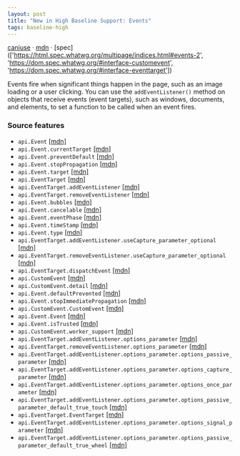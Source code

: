 ```yaml
---
layout: post
title: "New in High Baseline Support: Events"
tags: baseline-high
---
```


[caniuse](https://caniuse.com/?search=events) · [mdn](https://developer.mozilla.org/en-US/search?q=Events) · [spec](['https://html.spec.whatwg.org/multipage/indices.html#events-2', 'https://dom.spec.whatwg.org/#interface-customevent', 'https://dom.spec.whatwg.org/#interface-eventtarget'])

Events fire when significant things happen in the page, such as an image loading or a user clicking. You can use the `addEventListener()` method on objects that receive events (event targets), such as windows, documents, and elements, to set a function to be called when an event fires.

### Source features

- ``api.Event`` [[mdn]](https://developer.mozilla.org/en-US/search?q=api.Event)
- ``api.Event.currentTarget`` [[mdn]](https://developer.mozilla.org/en-US/search?q=api.Event.currentTarget)
- ``api.Event.preventDefault`` [[mdn]](https://developer.mozilla.org/en-US/search?q=api.Event.preventDefault)
- ``api.Event.stopPropagation`` [[mdn]](https://developer.mozilla.org/en-US/search?q=api.Event.stopPropagation)
- ``api.Event.target`` [[mdn]](https://developer.mozilla.org/en-US/search?q=api.Event.target)
- ``api.EventTarget`` [[mdn]](https://developer.mozilla.org/en-US/search?q=api.EventTarget)
- ``api.EventTarget.addEventListener`` [[mdn]](https://developer.mozilla.org/en-US/search?q=api.EventTarget.addEventListener)
- ``api.EventTarget.removeEventListener`` [[mdn]](https://developer.mozilla.org/en-US/search?q=api.EventTarget.removeEventListener)
- ``api.Event.bubbles`` [[mdn]](https://developer.mozilla.org/en-US/search?q=api.Event.bubbles)
- ``api.Event.cancelable`` [[mdn]](https://developer.mozilla.org/en-US/search?q=api.Event.cancelable)
- ``api.Event.eventPhase`` [[mdn]](https://developer.mozilla.org/en-US/search?q=api.Event.eventPhase)
- ``api.Event.timeStamp`` [[mdn]](https://developer.mozilla.org/en-US/search?q=api.Event.timeStamp)
- ``api.Event.type`` [[mdn]](https://developer.mozilla.org/en-US/search?q=api.Event.type)
- ``api.EventTarget.addEventListener.useCapture_parameter_optional`` [[mdn]](https://developer.mozilla.org/en-US/search?q=api.EventTarget.addEventListener.useCapture_parameter_optional)
- ``api.EventTarget.removeEventListener.useCapture_parameter_optional`` [[mdn]](https://developer.mozilla.org/en-US/search?q=api.EventTarget.removeEventListener.useCapture_parameter_optional)
- ``api.EventTarget.dispatchEvent`` [[mdn]](https://developer.mozilla.org/en-US/search?q=api.EventTarget.dispatchEvent)
- ``api.CustomEvent`` [[mdn]](https://developer.mozilla.org/en-US/search?q=api.CustomEvent)
- ``api.CustomEvent.detail`` [[mdn]](https://developer.mozilla.org/en-US/search?q=api.CustomEvent.detail)
- ``api.Event.defaultPrevented`` [[mdn]](https://developer.mozilla.org/en-US/search?q=api.Event.defaultPrevented)
- ``api.Event.stopImmediatePropagation`` [[mdn]](https://developer.mozilla.org/en-US/search?q=api.Event.stopImmediatePropagation)
- ``api.CustomEvent.CustomEvent`` [[mdn]](https://developer.mozilla.org/en-US/search?q=api.CustomEvent.CustomEvent)
- ``api.Event.Event`` [[mdn]](https://developer.mozilla.org/en-US/search?q=api.Event.Event)
- ``api.Event.isTrusted`` [[mdn]](https://developer.mozilla.org/en-US/search?q=api.Event.isTrusted)
- ``api.CustomEvent.worker_support`` [[mdn]](https://developer.mozilla.org/en-US/search?q=api.CustomEvent.worker_support)
- ``api.EventTarget.addEventListener.options_parameter`` [[mdn]](https://developer.mozilla.org/en-US/search?q=api.EventTarget.addEventListener.options_parameter)
- ``api.EventTarget.removeEventListener.options_parameter`` [[mdn]](https://developer.mozilla.org/en-US/search?q=api.EventTarget.removeEventListener.options_parameter)
- ``api.EventTarget.addEventListener.options_parameter.options_passive_parameter`` [[mdn]](https://developer.mozilla.org/en-US/search?q=api.EventTarget.addEventListener.options_parameter.options_passive_parameter)
- ``api.EventTarget.addEventListener.options_parameter.options_capture_parameter`` [[mdn]](https://developer.mozilla.org/en-US/search?q=api.EventTarget.addEventListener.options_parameter.options_capture_parameter)
- ``api.EventTarget.addEventListener.options_parameter.options_once_parameter`` [[mdn]](https://developer.mozilla.org/en-US/search?q=api.EventTarget.addEventListener.options_parameter.options_once_parameter)
- ``api.EventTarget.addEventListener.options_parameter.options_passive_parameter_default_true_touch`` [[mdn]](https://developer.mozilla.org/en-US/search?q=api.EventTarget.addEventListener.options_parameter.options_passive_parameter_default_true_touch)
- ``api.EventTarget.EventTarget`` [[mdn]](https://developer.mozilla.org/en-US/search?q=api.EventTarget.EventTarget)
- ``api.EventTarget.addEventListener.options_parameter.options_signal_parameter`` [[mdn]](https://developer.mozilla.org/en-US/search?q=api.EventTarget.addEventListener.options_parameter.options_signal_parameter)
- ``api.EventTarget.addEventListener.options_parameter.options_passive_parameter_default_true_wheel`` [[mdn]](https://developer.mozilla.org/en-US/search?q=api.EventTarget.addEventListener.options_parameter.options_passive_parameter_default_true_wheel)

